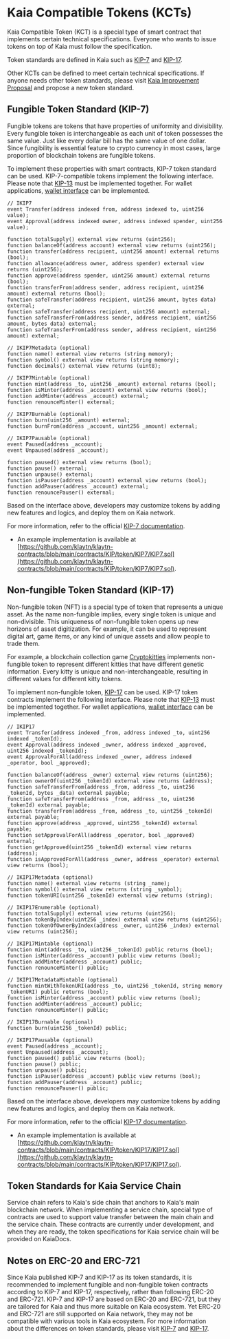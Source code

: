 # Kaia Compatible Tokens (KCTs)

Kaia Compatible Token (KCT) is a special type of smart contract that implements certain technical specifications. Everyone who wants to issue tokens on top of Kaia must follow the specification.  

Token standards are defined in Kaia such as [KIP-7](https://kips.klaytn.foundation/KIPs/kip-7) and [KIP-17](https://kips.klaytn.foundation/KIPs/kip-17).

Other KCTs can be defined to meet certain technical specifications. If anyone needs other token standards, please visit [Kaia Improvement Proposal](https://github.com/kaiachain/KIPs) and propose a new token standard.

## Fungible Token Standard \(KIP-7\) <a id="fungible-token-standard-kip-7"></a>

Fungible tokens are tokens that have properties of uniformity and divisibility. Every fungible token is interchangeable as each unit of token possesses the same value. Just like every dollar bill has the same value of one dollar. Since fungibility is essential feature to crypto currency in most cases, large proportion of blockchain tokens are fungible tokens.

To implement these properties with smart contracts, KIP-7 token standard can be used. KIP-7-compatible tokens implement the following interface. Please note that [KIP-13](https://kips.klaytn.foundation/KIPs/kip-13) must be implemented together. For wallet applications, [wallet interface](https://kips.klaytn.foundation/KIPs/kip-7#wallet-interface) can be implemented.

```solidity
// IKIP7
event Transfer(address indexed from, address indexed to, uint256 value);
event Approval(address indexed owner, address indexed spender, uint256 value);

function totalSupply() external view returns (uint256);
function balanceOf(address account) external view returns (uint256);
function transfer(address recipient, uint256 amount) external returns (bool);
function allowance(address owner, address spender) external view returns (uint256);
function approve(address spender, uint256 amount) external returns (bool);
function transferFrom(address sender, address recipient, uint256 amount) external returns (bool);
function safeTransfer(address recipient, uint256 amount, bytes data) external;
function safeTransfer(address recipient, uint256 amount) external;
function safeTransferFrom(address sender, address recipient, uint256 amount, bytes data) external;
function safeTransferFrom(address sender, address recipient, uint256 amount) external;

// IKIP7Metadata (optional)
function name() external view returns (string memory);
function symbol() external view returns (string memory);
function decimals() external view returns (uint8);

// IKIP7Mintable (optional)
function mint(address _to, uint256 _amount) external returns (bool);
function isMinter(address _account) external view returns (bool);
function addMinter(address _account) external;
function renounceMinter() external;

// IKIP7Burnable (optional)
function burn(uint256 _amount) external;
function burnFrom(address _account, uint256 _amount) external;

// IKIP7Pausable (optional)
event Paused(address _account);
event Unpaused(address _account);

function paused() external view returns (bool);
function pause() external;
function unpause() external;
function isPauser(address _account) external view returns (bool);
function addPauser(address _account) external;
function renouncePauser() external;
```

Based on the interface above, developers may customize tokens by adding new features and logics, and deploy them on Kaia network.

For more information, refer to the official [KIP-7 documentation](https://kips.klaytn.foundation/KIPs/kip-7).

* An example implementation is available at [https://github.com/klaytn/klaytn-contracts/blob/main/contracts/KIP/token/KIP7/KIP7.sol](https://github.com/klaytn/klaytn-contracts/blob/main/contracts/KIP/token/KIP7/KIP7.sol).

## Non-fungible Token Standard \(KIP-17\) <a id="non-fungible-token-standard-kip-17"></a>

Non-fungible token \(NFT\) is a special type of token that represents a unique asset. As the name non-fungible implies, every single token is unique and non-divisible. This uniqueness of non-fungible token opens up new horizons of asset digitization. For example, it can be used to represent digital art, game items, or any kind of unique assets and allow people to trade them.

For example, a blockchain collection game [Cryptokitties](https://www.cryptokitties.co/) implements non-fungible token to represent different kitties that have different genetic information. Every kitty is unique and non-interchangeable, resulting in different values for different kitty tokens.

To implement non-fungible token, [KIP-17](https://kips.klaytn.foundation/KIPs/kip-17) can be used. KIP-17 token contracts implement the following interface. Please note that [KIP-13](https://kips.klaytn.foundation/KIPs/kip-13) must be implemented together. For wallet applications, [wallet interface](https://kips.klaytn.foundation/KIPs/kip-17#wallet-interface) can be implemented.

```solidity
// IKIP17
event Transfer(address indexed _from, address indexed _to, uint256 indexed _tokenId);
event Approval(address indexed _owner, address indexed _approved, uint256 indexed _tokenId);
event ApprovalForAll(address indexed _owner, address indexed _operator, bool _approved);

function balanceOf(address _owner) external view returns (uint256);
function ownerOf(uint256 _tokenId) external view returns (address);
function safeTransferFrom(address _from, address _to, uint256 _tokenId, bytes _data) external payable;
function safeTransferFrom(address _from, address _to, uint256 _tokenId) external payable;
function transferFrom(address _from, address _to, uint256 _tokenId) external payable;
function approve(address _approved, uint256 _tokenId) external payable;
function setApprovalForAll(address _operator, bool _approved) external;
function getApproved(uint256 _tokenId) external view returns (address);
function isApprovedForAll(address _owner, address _operator) external view returns (bool);

// IKIP17Metadata (optional)
function name() external view returns (string _name);
function symbol() external view returns (string _symbol);
function tokenURI(uint256 _tokenId) external view returns (string);

// IKIP17Enumerable (optional)
function totalSupply() external view returns (uint256);
function tokenByIndex(uint256 _index) external view returns (uint256);
function tokenOfOwnerByIndex(address _owner, uint256 _index) external view returns (uint256);

// IKIP17Mintable (optional)
function mint(address _to, uint256 _tokenId) public returns (bool);
function isMinter(address _account) public view returns (bool);
function addMinter(address _account) public;
function renounceMinter() public;

// IKIP17MetadataMintable (optional)
function mintWithTokenURI(address _to, uint256 _tokenId, string memory _tokenURI) public returns (bool);
function isMinter(address _account) public view returns (bool);
function addMinter(address _account) public;
function renounceMinter() public;

// IKIP17Burnable (optional)
function burn(uint256 _tokenId) public;

// IKIP17Pausable (optional)
event Paused(address _account);
event Unpaused(address _account);
function paused() public view returns (bool);
function pause() public;
function unpause() public;
function isPauser(address _account) public view returns (bool);
function addPauser(address _account) public;
function renouncePauser() public;
```

Based on the interface above, developers may customize tokens by adding new features and logics, and deploy them on Kaia network.

For more information, refer to the official [KIP-17 documentation](https://kips.klaytn.foundation/KIPs/kip-17).

* An example implementation is available at [https://github.com/klaytn/klaytn-contracts/blob/main/contracts/KIP/token/KIP17/KIP17.sol](https://github.com/klaytn/klaytn-contracts/blob/main/contracts/KIP/token/KIP17/KIP17.sol).

## Token Standards for Kaia Service Chain <a id="token-standards-for-kaia-service-chain"></a>

Service chain refers to Kaia's side chain that anchors to Kaia's main blockchain network. When implementing a service chain, special type of contracts are used to support value transfer between the main chain and the service chain. These contracts are currently under development, and when they are ready, the token specifications for Kaia service chain will be provided on KaiaDocs.

## Notes on ERC-20 and ERC-721 <a id="notes-on-erc-20-and-erc-721"></a>
Since Kaia published KIP-7 and KIP-17 as its token standards, it is recommended to implement fungible and non-fungible token contracts according to KIP-7 and KIP-17, respectively, rather than following ERC-20 and ERC-721.
KIP-7 and KIP-17 are based on ERC-20 and ERC-721, but they are tailored for Kaia and thus more suitable on Kaia ecosystem. Yet ERC-20 and ERC-721 are still supported on Kaia network, they may not be compatible with various tools in Kaia ecosystem. 
For more information about the differences on token standards, please visit [KIP-7](https://kips.klaytn.foundation/KIPs/kip-7#differences-with-erc-20) and [KIP-17](https://kips.klaytn.foundation/KIPs/kip-17#differences-from-erc-721).
